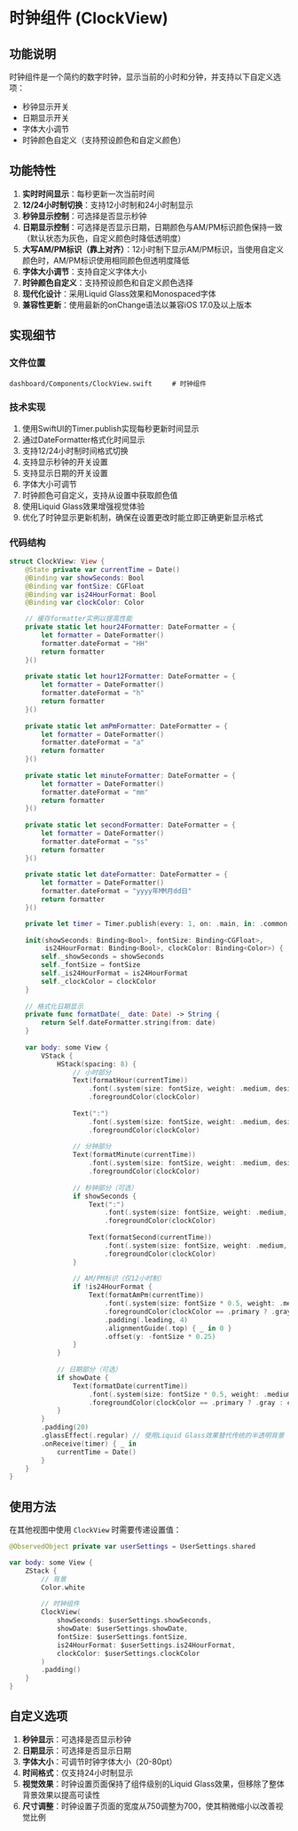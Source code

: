 # 时钟组件 (ClockView)

## 功能说明

时钟组件是一个简约的数字时钟，显示当前的小时和分钟，并支持以下自定义选项：
- 秒钟显示开关
- 日期显示开关
- 字体大小调节
- 时钟颜色自定义（支持预设颜色和自定义颜色）

## 功能特性

1. **实时时间显示**：每秒更新一次当前时间
2. **12/24小时制切换**：支持12小时制和24小时制显示
3. **秒钟显示控制**：可选择是否显示秒钟
4. **日期显示控制**：可选择是否显示日期，日期颜色与AM/PM标识颜色保持一致（默认状态为灰色，自定义颜色时降低透明度）
5. **大写AM/PM标识（靠上对齐）**：12小时制下显示AM/PM标识，当使用自定义颜色时，AM/PM标识使用相同颜色但透明度降低
6. **字体大小调节**：支持自定义字体大小
7. **时钟颜色自定义**：支持预设颜色和自定义颜色选择
8. **现代化设计**：采用Liquid Glass效果和Monospaced字体
9. **兼容性更新**：使用最新的onChange语法以兼容iOS 17.0及以上版本

## 实现细节

### 文件位置

```
dashboard/Components/ClockView.swift     # 时钟组件
```

### 技术实现

1. 使用SwiftUI的Timer.publish实现每秒更新时间显示
2. 通过DateFormatter格式化时间显示
3. 支持12/24小时制时间格式切换
4. 支持显示秒钟的开关设置
5. 支持显示日期的开关设置
6. 字体大小可调节
7. 时钟颜色可自定义，支持从设置中获取颜色值
8. 使用Liquid Glass效果增强视觉体验
9. 优化了时钟显示更新机制，确保在设置更改时能立即正确更新显示格式

### 代码结构

```swift
struct ClockView: View {
    @State private var currentTime = Date()
    @Binding var showSeconds: Bool
    @Binding var fontSize: CGFloat
    @Binding var is24HourFormat: Bool
    @Binding var clockColor: Color

    // 缓存formatter实例以提高性能
    private static let hour24Formatter: DateFormatter = {
        let formatter = DateFormatter()
        formatter.dateFormat = "HH"
        return formatter
    }()
    
    private static let hour12Formatter: DateFormatter = {
        let formatter = DateFormatter()
        formatter.dateFormat = "h"
        return formatter
    }()
    
    private static let amPmFormatter: DateFormatter = {
        let formatter = DateFormatter()
        formatter.dateFormat = "a"
        return formatter
    }()
    
    private static let minuteFormatter: DateFormatter = {
        let formatter = DateFormatter()
        formatter.dateFormat = "mm"
        return formatter
    }()
    
    private static let secondFormatter: DateFormatter = {
        let formatter = DateFormatter()
        formatter.dateFormat = "ss"
        return formatter
    }()
    
    private static let dateFormatter: DateFormatter = {
        let formatter = DateFormatter()
        formatter.dateFormat = "yyyy年MM月dd日"
        return formatter
    }()

    private let timer = Timer.publish(every: 1, on: .main, in: .common).autoconnect()
    
    init(showSeconds: Binding<Bool>, fontSize: Binding<CGFloat>, 
         is24HourFormat: Binding<Bool>, clockColor: Binding<Color>) {
        self._showSeconds = showSeconds
        self._fontSize = fontSize
        self._is24HourFormat = is24HourFormat
        self._clockColor = clockColor
    }
    
    // 格式化日期显示
    private func formatDate(_ date: Date) -> String {
        return Self.dateFormatter.string(from: date)
    }
    
    var body: some View {
        VStack {
            HStack(spacing: 8) {
                // 小时部分
                Text(formatHour(currentTime))
                    .font(.system(size: fontSize, weight: .medium, design: .monospaced))
                    .foregroundColor(clockColor)
                
                Text(":")
                    .font(.system(size: fontSize, weight: .medium, design: .monospaced))
                    .foregroundColor(clockColor)
                
                // 分钟部分
                Text(formatMinute(currentTime))
                    .font(.system(size: fontSize, weight: .medium, design: .monospaced))
                    .foregroundColor(clockColor)
                
                // 秒钟部分（可选）
                if showSeconds {
                    Text(":")
                        .font(.system(size: fontSize, weight: .medium, design: .monospaced))
                        .foregroundColor(clockColor)
                    
                    Text(formatSecond(currentTime))
                        .font(.system(size: fontSize, weight: .medium, design: .monospaced))
                        .foregroundColor(clockColor)
                }
                
                // AM/PM标识（仅12小时制）
                if !is24HourFormat {
                    Text(formatAmPm(currentTime))
                        .font(.system(size: fontSize * 0.5, weight: .medium, design: .monospaced))
                        .foregroundColor(clockColor == .primary ? .gray : clockColor.opacity(0.7))
                        .padding(.leading, 4)
                        .alignmentGuide(.top) { _ in 0 }
                        .offset(y: -fontSize * 0.25)
                }
            }
            
            // 日期部分（可选）
            if showDate {
                Text(formatDate(currentTime))
                    .font(.system(size: fontSize * 0.5, weight: .medium, design: .monospaced))
                    .foregroundColor(clockColor == .primary ? .gray : clockColor.opacity(0.7))
            }
        }
        .padding(20)
        .glassEffect(.regular) // 使用Liquid Glass效果替代传统的半透明背景
        .onReceive(timer) { _ in
            currentTime = Date()
        }
    }
}
```

## 使用方法

在其他视图中使用 `ClockView` 时需要传递设置值：

```swift
@ObservedObject private var userSettings = UserSettings.shared

var body: some View {
    ZStack {
        // 背景
        Color.white
        
        // 时钟组件
        ClockView(
            showSeconds: $userSettings.showSeconds,
            showDate: $userSettings.showDate,
            fontSize: $userSettings.fontSize,
            is24HourFormat: $userSettings.is24HourFormat,
            clockColor: $userSettings.clockColor
        )
        .padding()
    }
}
```

## 自定义选项

1. **秒钟显示**：可选择是否显示秒钟
2. **日期显示**：可选择是否显示日期
3. **字体大小**：可调节时钟字体大小（20-80pt）
4. **时间格式**：仅支持24小时制显示
5. **视觉效果**：时钟设置页面保持了组件级别的Liquid Glass效果，但移除了整体背景效果以提高可读性
6. **尺寸调整**：时钟设置子页面的宽度从750调整为700，使其稍微缩小以改善视觉比例
